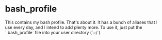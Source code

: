 bash_profile
============

This contains my bash profile. That's about it. It has a bunch of aliases that I use every day, and I intend to add plenty more.
To use it, just put the \`.bash_profile\` file into your user directory (\`~/\`)
